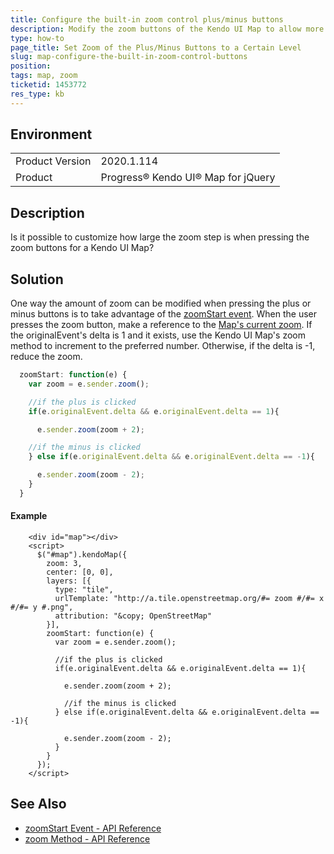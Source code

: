 ```yaml
---
title: Configure the built-in zoom control plus/minus buttons
description: Modify the zoom buttons of the Kendo UI Map to allow more than one level of zoom.
type: how-to
page_title: Set Zoom of the Plus/Minus Buttons to a Certain Level
slug: map-configure-the-built-in-zoom-control-buttons
position:
tags: map, zoom
ticketid: 1453772
res_type: kb
---
```


## Environment
<table>
	<tbody>
		<tr>
			<td>Product Version</td>
			<td>2020.1.114</td>
		</tr>
		<tr>
			<td>Product</td>
			<td>Progress® Kendo UI® Map for jQuery</td>
		</tr>
	</tbody>
</table>


## Description
Is it possible to customize how large the zoom step is when pressing the zoom buttons for a Kendo UI Map?

## Solution
One way the amount of zoom can be modified when pressing the plus or minus buttons is to take advantage of the [zoomStart event](https://docs.telerik.com/kendo-ui/api/javascript/dataviz/ui/map/events/zoomstart).  When the user presses the zoom button, make a reference to the [Map's current zoom](https://docs.telerik.com/kendo-ui/api/javascript/dataviz/ui/map/methods/zoom).  If the originalEvent's delta is 1 and it exists, use the Kendo UI Map's zoom method to increment to the preferred number.  Otherwise, if the delta is -1, reduce the zoom.

```javascript
  zoomStart: function(e) {
    var zoom = e.sender.zoom();

    //if the plus is clicked
    if(e.originalEvent.delta && e.originalEvent.delta == 1){

      e.sender.zoom(zoom + 2);

    //if the minus is clicked  
    } else if(e.originalEvent.delta && e.originalEvent.delta == -1){

      e.sender.zoom(zoom - 2);
    }
  }
```

#### Example

```dojo
    <div id="map"></div>
    <script>
      $("#map").kendoMap({
        zoom: 3,
        center: [0, 0],
        layers: [{
          type: "tile",
          urlTemplate: "http://a.tile.openstreetmap.org/#= zoom #/#= x #/#= y #.png",
          attribution: "&copy; OpenStreetMap"
        }],
        zoomStart: function(e) {
          var zoom = e.sender.zoom();

          //if the plus is clicked
          if(e.originalEvent.delta && e.originalEvent.delta == 1){

            e.sender.zoom(zoom + 2);

            //if the minus is clicked  
          } else if(e.originalEvent.delta && e.originalEvent.delta == -1){

            e.sender.zoom(zoom - 2);
          }
        }
      });
    </script>
```

## See Also
* [zoomStart Event - API Reference](https://docs.telerik.com/kendo-ui/api/javascript/dataviz/ui/map/events/zoomstart)
* [zoom Method - API Reference](https://docs.telerik.com/kendo-ui/api/javascript/dataviz/ui/map/methods/zoom)
